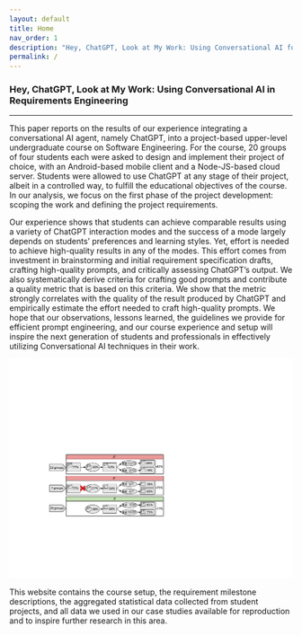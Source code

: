 ```yaml
---
layout: default
title: Home
nav_order: 1
description: "Hey, ChatGPT, Look at My Work: Using Conversational AI for Project Scoping and Requirement Engineering"
permalink: /
---
```


### Hey, ChatGPT, Look at My Work: Using Conversational AI in Requirements Engineering

---

This paper reports on the results of our experience integrating a conversational AI agent, namely ChatGPT, into a project-based upper-level undergraduate course on Software Engineering. For the course, 20 groups of four students each were asked to design and implement their project of choice, with an Android-based mobile client and a Node-JS-based cloud server. Students were allowed to use ChatGPT at any stage of their project, albeit in a controlled way, to fulfill the educational objectives of the course. In our analysis, we focus on the first phase of the project development: scoping the work and defining the project requirements.

Our experience shows that students can achieve comparable results using a variety of ChatGPT interaction modes and the success of a mode largely depends on students’ preferences and learning styles. Yet, effort is needed to achieve high-quality results in any of the modes. This effort comes from investment in brainstorming and initial requirement specification drafts, crafting high-quality prompts, and critically assessing ChatGPT’s output. We also systematically derive criteria for crafting good prompts and contribute a quality metric that is based on this criteria. We show that the metric strongly correlates with the quality of the result produced by ChatGPT and empirically estimate the effort needed to craft high-quality prompts. We hope that our observations, lessons learned, the guidelines we provide for efficient prompt engineering, and our course experience and setup will inspire the next generation of students and professionals in effectively utilizing Conversational AI techniques in their work.

<img src="https://github.com/anonymousresearcher2020/anonymousresearcher2020.github.io/blob/main/img/grades.pdf" />

This website contains the course setup, the requirement milestone descriptions, the aggregated statistical data collected from student projects, and all data we used in our case studies available for reproduction and to inspire further research in this area. 